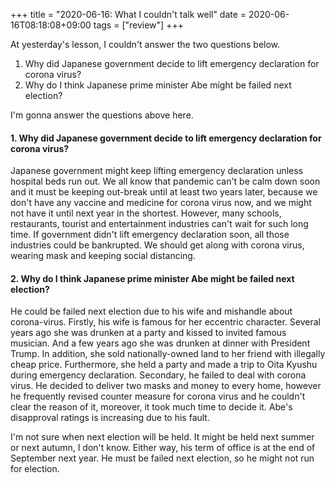 +++
title =  "2020-06-16: What I couldn't talk well"
date = 2020-06-16T08:18:08+09:00
tags = ["review"]
+++

At yesterday's lesson, I couldn't answer the two questions below.
1. Why did Japanese government decide to lift emergency declaration for corona virus?  
2. Why do I think Japanese prime minister Abe might be failed next election?

I'm gonna answer the questions above here.

#### 1. Why did Japanese government decide to lift emergency declaration for corona virus?  

Japanese government might keep lifting emergency declaration unless hospital beds run out.
We all know that pandemic can't be calm down soon and
it must be keeping out-break until at least two years later,
because we don't have any vaccine and medicine for corona virus now,
and we might not have it until next year in the shortest.
However, many schools, restaurants, tourist and entertainment industries can't wait for such long time. 
If government didn't lift emergency declaration soon, all those industries could be bankrupted.
We should get along with corona virus, wearing mask and keeping social distancing.

#### 2. Why do I think Japanese prime minister Abe might be failed next election?

He could be failed next election due to his wife and mishandle about corona-virus.
Firstly, his wife is famous for her eccentric character.
Several years ago she was drunken at a party and kissed to invited famous musician.
And a few years ago she was drunken at dinner with President Trump.
In addition, she sold nationally-owned land to her friend with illegally cheap price.
Furthermore, she held a party and made a trip to Oita Kyushu during emergency declaration.
Secondary, he failed to deal with corona virus.
He decided to deliver two masks and money to every home,
however he frequently revised counter measure for corona virus and he couldn't clear the reason of it,
moreover, it took much time to decide it.
Abe's disapproval ratings is increasing due to his fault.

I'm not sure when next election will be held.
It might be held next summer or next autumn, I don't know.
Either way, his term of office is at the end of September next year.
He must be failed next election, so he might not run for election.
